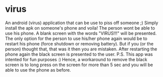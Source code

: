 virus
=====

An android (virus) application that can be use to piss off someone ;) 
Simply install the apk on someone's phone and voila! The person wont be able to use his phone. A blank screen with the words "VIRUS!!!" will be presented. The only option for the person to use his/her phone again would be to restart his phone (force shutdown or removing battery). 
But if you (or the person) thought that, that was it then you are mistaken. After restarting the phone again the black screen is presented to the user. 
P.S. This app was intented for fun purposes :) Hence, a workaround to remove the black screen is to long press on the screen for more than 5 sec and you will be able to use the phone as before. 
